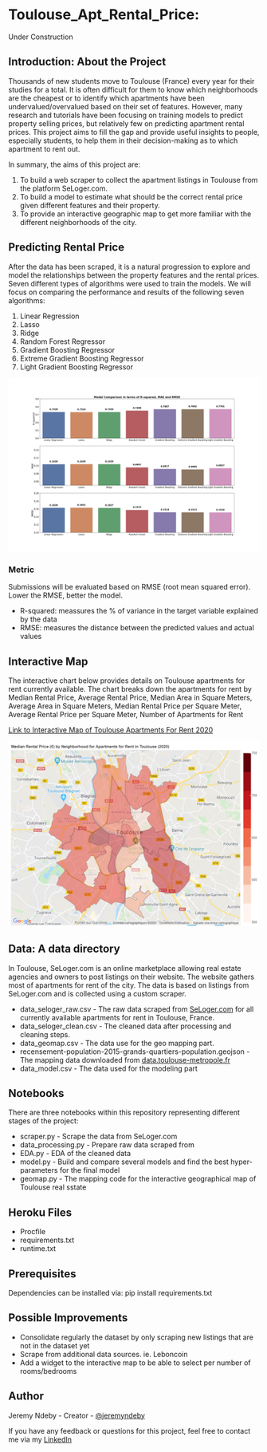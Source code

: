 # Toulouse_Apt_Rental_Price:

Under Construction

## Introduction: About the Project

Thousands of new students move to Toulouse (France) every year for their studies for a total. It is often difficult for them to know which neighborhoods are the cheapest or to identify which apartments have been undervalued/overvalued based on their set of features. However, many research and tutorials have been focusing on training models to predict property selling prices, but relatively few on predicting apartment rental prices. This project aims to fill the gap and provide useful insights to people, especially students, to help them in their decision-making as to which apartment to rent out.

In summary, the aims of this project are: 
1. To build a web scraper to collect the apartment listings in Toulouse from the platform SeLoger.com.
2. To build a model to estimate what should be the correct rental price given different features and their property.
3. To provide an interactive geographic map to get more familiar with the different neighborhoods of the city. 

## Predicting Rental Price
After the data has been scraped, it is a natural progression to explore and model the relationships between the property features and the rental prices. Seven different types of algorithms were used to train the models. We will focus on comparing the performance and results of the following seven algorithms:

1. Linear Regression
2. Lasso
3. Ridge
4. Random Forest Regressor
5. Gradient Boosting Regressor
6. Extreme Gradient Boosting Regressor
7. Light Gradient Boosting Regressor

![Models Comparison](modeling/model_comparison.png)

### Metric
Submissions will be evaluated based on RMSE (root mean squared error). Lower the RMSE, better the model.
- R-squared: meassures the % of variance in the target variable explained by the data
- RMSE: measures the distance between the predicted values and actual values

## Interactive Map
The interactive chart below provides details on Toulouse apartments for rent currently available. 
The chart breaks down the apartments for rent by Median Rental Price, Average Rental Price, Median Area in Square Meters, Average Area in Square Meters, Median Rental Price per Square Meter, Average Rental Price per Square Meter, Number of Apartments for Rent

[Link to Interactive Map of Toulouse Apartments For Rent 2020](https://toulouse-apt-rental-price.herokuapp.com/geomap)

![Capture Geographical Map](geomap/capture_geomap.PNG)


## Data: A data directory
In Toulouse, SeLoger.com is an online marketplace allowing real estate agencies and owners to post listings on their website. The website gathers most of apartments for rent of the city. The data is based on listings from SeLoger.com and is collected using a custom scraper. 
- data_seloger_raw.csv - The raw data scraped from [SeLoger.com](https://www.seloger.com/immobilier/locations/immo-toulouse-31/bien-appartement/?LISTING-LISTpg=0) for all currently available apartments for rent in Toulouse, France.
- data_seloger_clean.csv - The cleaned data after processing and cleaning steps.
- data_geomap.csv - The data use for the geo mapping part.
- recensement-population-2015-grands-quartiers-population.geojson - The mapping data downloaded from [data.toulouse-metropole.fr](https://data.toulouse-metropole.fr/explore/dataset/recensement-population-2015-grands-quartiers-population/export/)
- data_model.csv - The data used for the modeling part


## Notebooks
There are three notebooks within this repository representing different stages of the project:
- scraper.py - Scrape the data from SeLoger.com
- data_processing.py - Prepare raw data scraped from 
- EDA.py - EDA of the cleaned data
- model.py - Build and compare several models and find the best hyper-parameters for the final model
- geomap.py - The mapping code for the interactive geographical map of Toulouse real sstate



## Heroku Files
- Procfile
- requirements.txt
- runtime.txt

## Prerequisites
Dependencies can be installed via:
pip install requirements.txt

## Possible Improvements
- Consolidate regularly the dataset by only scraping new listings that are not in the dataset yet
- Scrape from additional data sources. ie. Leboncoin
- Add a widget to the interactive map to be able to select per number of rooms/bedrooms 

## Author
Jeremy Ndeby - Creator - [@jeremyndeby](https://github.com/jeremyndeby)

If you have any feedback or questions for this project, feel free to contact me via my [LinkedIn](https://www.linkedin.com/in/jeremyndeby/)
